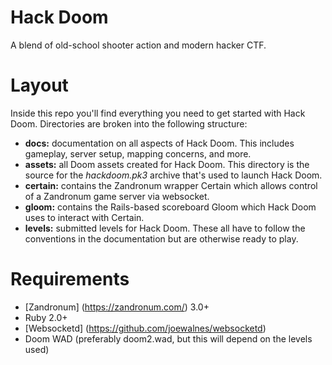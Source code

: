 # Hack Doom #
A blend of old-school shooter action and modern hacker CTF.

# Layout #
Inside this repo you'll find everything you need to get started with Hack Doom.  Directories are broken into the following structure:
* __docs:__ documentation on all aspects of Hack Doom.  This includes gameplay, server setup, mapping concerns, and more.
* __assets:__ all Doom assets created for Hack Doom.  This directory is the source for the *hackdoom.pk3* archive that's used to launch Hack Doom.
* __certain:__ contains the Zandronum wrapper Certain which allows control of a Zandronum game server via websocket.
* __gloom:__ contains the Rails-based scoreboard Gloom which Hack Doom uses to interact with Certain.
* __levels:__ submitted levels for Hack Doom.  These all have to follow the conventions in the documentation but are otherwise ready to play.

# Requirements #
* [Zandronum] (https://zandronum.com/) 3.0+
* Ruby 2.0+
* [Websocketd] (https://github.com/joewalnes/websocketd)
* Doom WAD (preferably doom2.wad, but this will depend on the levels used)
